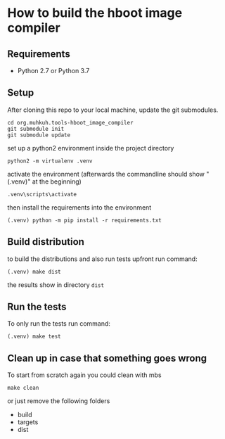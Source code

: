 How to build the hboot image compiler
=====================================
## Requirements
- Python 2.7 or Python 3.7

## Setup
After cloning this repo to your local machine, 
update the git submodules.
```commandline
cd org.muhkuh.tools-hboot_image_compiler
git submodule init
git submodule update
```
set up a python2 environment inside the project directory
```
python2 -m virtualenv .venv
```
activate the environment (afterwards the commandline should show "(.venv)" at the beginning)
```
.venv\scripts\activate
```
then install the requirements into the environment
```
(.venv) python -m pip install -r requirements.txt
```

## Build distribution
to build the distributions and also run tests upfront run command:
```
(.venv) make dist
```

the results show in directory ```dist```


## Run the tests
To only run the tests run command:
```
(.venv) make test
```

## Clean up in case that something goes wrong
To start from scratch again you could clean with mbs
```commandline
make clean
```

or just remove the following folders
 - build
 - targets
 - dist

